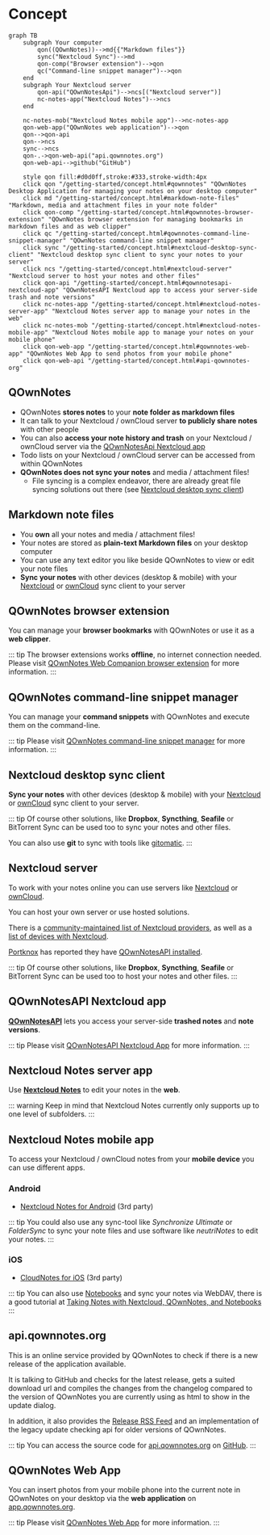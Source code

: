 # Concept

```mermaid
graph TB
    subgraph Your computer
        qon((QOwnNotes))-->md{{"Markdown files"}}
        sync("Nextcloud Sync")-->md
        qon-comp("Browser extension")-->qon
        qc("Command-line snippet manager")-->qon
    end
    subgraph Your Nextcloud server
        qon-api("QOwnNotesApi")-->ncs[("Nextcloud server")]
        nc-notes-app("Nextcloud Notes")-->ncs
    end

    nc-notes-mob("Nextcloud Notes mobile app")-->nc-notes-app
    qon-web-app("QOwnNotes web application")-->qon
    qon-->qon-api
    qon-->ncs
    sync-->ncs
    qon-.->qon-web-api("api.qownnotes.org")
    qon-web-api-->github("GitHub")

    style qon fill:#d0d0ff,stroke:#333,stroke-width:4px
    click qon "/getting-started/concept.html#qownnotes" "QOwnNotes Desktop Application for managing your notes on your desktop computer"
    click md "/getting-started/concept.html#markdown-note-files" "Markdown, media and attachment files in your note folder"
    click qon-comp "/getting-started/concept.html#qownnotes-browser-extension" "QOwnNotes browser extension for managing bookmarks in markdown files and as web clipper"
    click qc "/getting-started/concept.html#qownnotes-command-line-snippet-manager" "QOwnNotes command-line snippet manager"
    click sync "/getting-started/concept.html#nextcloud-desktop-sync-client" "Nextcloud desktop sync client to sync your notes to your server"
    click ncs "/getting-started/concept.html#nextcloud-server" "Nextcloud server to host your notes and other files"
    click qon-api "/getting-started/concept.html#qownnotesapi-nextcloud-app" "QOwnNotesAPI Nextcloud app to access your server-side trash and note versions"
    click nc-notes-app "/getting-started/concept.html#nextcloud-notes-server-app" "Nextcloud Notes server app to manage your notes in the web"
    click nc-notes-mob "/getting-started/concept.html#nextcloud-notes-mobile-app" "Nextcloud Notes mobile app to manage your notes on your mobile phone"
    click qon-web-app "/getting-started/concept.html#qownnotes-web-app" "QOwnNotes Web App to send photos from your mobile phone"
    click qon-web-api "/getting-started/concept.html#api-qownnotes-org"
```

## QOwnNotes

- QOwnNotes **stores notes** to your **note folder as markdown files**
- It can talk to your Nextcloud / ownCloud server **to publicly share notes** with other people
- You can also **access your note history and trash** on your Nextcloud / ownCloud server via the [QOwnNotesApi Nextcloud app](#qownnotesapi-nextcloud-app)
- Todo lists on your Nextcloud / ownCloud server can be accessed from within QOwnNotes
- **QOwnNotes does not sync your notes** and media / attachment files!
    - File syncing is a complex endeavor, there are already great file syncing solutions out there (see [Nextcloud desktop sync client](#nextcloud-desktop-sync-client))


## Markdown note files

- You **own** all your notes and media / attachment files!
- Your notes are stored as **plain-text Markdown files** on your desktop computer
- You can use any text editor you like beside QOwnNotes to view or edit your note files
- **Sync your notes** with other devices (desktop & mobile) with your [Nextcloud](https://nextcloud.com/) or [ownCloud](https://owncloud.org/) sync client to your server


## QOwnNotes browser extension

You can manage your **browser bookmarks** with QOwnNotes or use it as a **web clipper**.

::: tip The browser extensions works **offline**, no internet connection needed. Please visit [QOwnNotes Web Companion browser extension](browser-extension.md) for more information. :::

## QOwnNotes command-line snippet manager

You can manage your **command snippets** with QOwnNotes and execute them on the command-line.

::: tip Please visit [QOwnNotes command-line snippet manager](command-line-snippet-manager.md) for more information. :::

## Nextcloud desktop sync client

**Sync your notes** with other devices (desktop & mobile) with your [Nextcloud](https://nextcloud.com/) or [ownCloud](https://owncloud.org/) sync client to your server.

::: tip Of course other solutions, like **Dropbox**, **Syncthing**, **Seafile** or BitTorrent Sync can be used too to sync your notes and other files.

You can also use **git** to sync with tools like [gitomatic](https://github.com/muesli/gitomatic/). :::

## Nextcloud server

To work with your notes online you can use servers like [Nextcloud](https://nextcloud.com/) or [ownCloud](https://owncloud.org/).

You can host your own server or use hosted solutions.

There is a [community-maintained list of Nextcloud providers](https://github.com/nextcloud/providers#providers), as well as a [list of devices with Nextcloud](https://nextcloud.com/devices/).

[Portknox](https://portknox.net) has reported they have [QOwnNotesAPI installed](https://portknox.net/en/app_listing).

::: tip Of course other solutions, like **Dropbox**, **Syncthing**, **Seafile** or BitTorrent Sync can be used too to host your notes and other files. :::

## QOwnNotesAPI Nextcloud app

[**QOwnNotesAPI**](https://github.com/pbek/qownnotesapi) lets you access your server-side **trashed notes** and **note versions**.

::: tip Please visit [QOwnNotesAPI Nextcloud App](qownnotesapi.md) for more information. :::

## Nextcloud Notes server app

Use [**Nextcloud Notes**](https://github.com/nextcloud/notes) to edit your notes in the **web**.

::: warning
Keep in mind that Nextcloud Notes currently only supports up to one level of subfolders.
:::

## Nextcloud Notes mobile app

To access your Nextcloud / ownCloud notes from your **mobile device** you can use different apps.

### Android

- [Nextcloud Notes for Android](https://play.google.com/store/apps/details?id=it.niedermann.owncloud.notes) (3rd party)

::: tip You could also use any sync-tool like *Synchronize Ultimate* or *FolderSync* to sync your note files and use software like *neutriNotes* to edit your notes. :::

### iOS

- [CloudNotes for iOS](https://itunes.apple.com/de/app/cloudnotes-owncloud-notes/id813973264?mt=8) (3rd party)

::: tip You can also use [Notebooks](https://itunes.apple.com/us/app/notebooks-write-and-organize/id780438662) and sync your notes via WebDAV, there is a good tutorial at [Taking Notes with Nextcloud, QOwnNotes, and Notebooks](https://lifemeetscode.com/blog/taking-notes-with-nextcloud-qownnotes-and-notebooks) :::

## api.qownnotes.org

This is an online service provided by QOwnNotes to check if there is a new release of the application available.

It is talking to GitHub and checks for the latest release, gets a suited download url and compiles the changes from the changelog compared to the version of QOwnNotes you are currently using as html to show in the update dialog.

In addition, it also provides the [Release RSS Feed](http://api.qownnotes.org/rss/app-releases) and an implementation of the legacy update checking api for older versions of QOwnNotes.

::: tip You can access the source code for [api.qownnotes.org](https://api.qownnotes.org) on [GitHub](https://github.com/qownnotes/api). :::

## QOwnNotes Web App

You can insert photos from your mobile phone into the current note in QOwnNotes on your desktop via the **web application** on [app.qownnotes.org](https://app.qownnotes.org/).

::: tip Please visit [QOwnNotes Web App](web-app.md) for more information. :::
